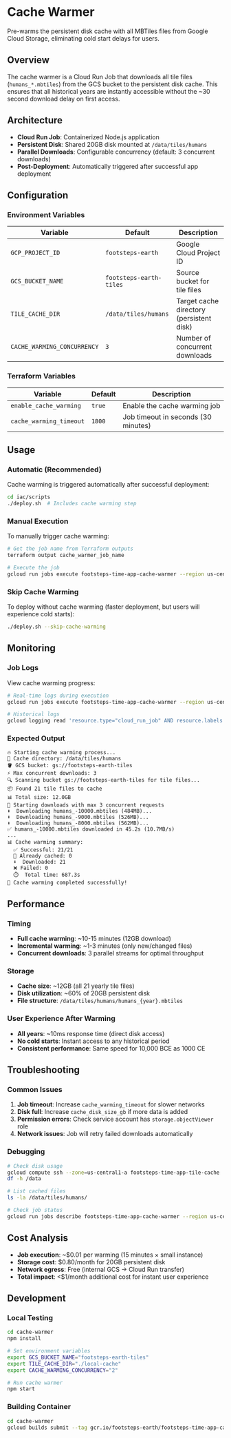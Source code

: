 # Cache Warmer

Pre-warms the persistent disk cache with all MBTiles files from Google Cloud Storage, eliminating cold start delays for users.

## Overview

The cache warmer is a Cloud Run Job that downloads all tile files (`humans_*.mbtiles`) from the GCS bucket to the persistent disk cache. This ensures that all historical years are instantly accessible without the ~30 second download delay on first access.

## Architecture

- **Cloud Run Job**: Containerized Node.js application
- **Persistent Disk**: Shared 20GB disk mounted at `/data/tiles/humans`
- **Parallel Downloads**: Configurable concurrency (default: 3 concurrent downloads)
- **Post-Deployment**: Automatically triggered after successful app deployment

## Configuration

### Environment Variables

| Variable | Default | Description |
|----------|---------|-------------|
| `GCP_PROJECT_ID` | `footsteps-earth` | Google Cloud Project ID |
| `GCS_BUCKET_NAME` | `footsteps-earth-tiles` | Source bucket for tile files |
| `TILE_CACHE_DIR` | `/data/tiles/humans` | Target cache directory (persistent disk) |
| `CACHE_WARMING_CONCURRENCY` | `3` | Number of concurrent downloads |

### Terraform Variables

| Variable | Default | Description |
|----------|---------|-------------|
| `enable_cache_warming` | `true` | Enable the cache warming job |
| `cache_warming_timeout` | `1800` | Job timeout in seconds (30 minutes) |

## Usage

### Automatic (Recommended)
Cache warming is triggered automatically after successful deployment:

```bash
cd iac/scripts
./deploy.sh  # Includes cache warming step
```

### Manual Execution
To manually trigger cache warming:

```bash
# Get the job name from Terraform outputs
terraform output cache_warmer_job_name

# Execute the job
gcloud run jobs execute footsteps-time-app-cache-warmer --region us-central1 --wait
```

### Skip Cache Warming
To deploy without cache warming (faster deployment, but users will experience cold starts):

```bash
./deploy.sh --skip-cache-warming
```

## Monitoring

### Job Logs
View cache warming progress:

```bash
# Real-time logs during execution
gcloud run jobs execute footsteps-time-app-cache-warmer --region us-central1 --wait

# Historical logs
gcloud logging read 'resource.type="cloud_run_job" AND resource.labels.job_name="footsteps-time-app-cache-warmer"' --limit=50
```

### Expected Output
```
🔥 Starting cache warming process...
📁 Cache directory: /data/tiles/humans
🪣 GCS bucket: gs://footsteps-earth-tiles
⚡ Max concurrent downloads: 3
🔍 Scanning bucket gs://footsteps-earth-tiles for tile files...
📦 Found 21 tile files to cache
📊 Total size: 12.0GB
🚀 Starting downloads with max 3 concurrent requests
⬇️  Downloading humans_-10000.mbtiles (484MB)...
⬇️  Downloading humans_-9000.mbtiles (526MB)...
⬇️  Downloading humans_-8000.mbtiles (562MB)...
✅ humans_-10000.mbtiles downloaded in 45.2s (10.7MB/s)
...
📊 Cache warming summary:
  ✅ Successful: 21/21
  💾 Already cached: 0
  ⬇️  Downloaded: 21
  ❌ Failed: 0
  ⏱️  Total time: 687.3s
🎉 Cache warming completed successfully!
```

## Performance

### Timing
- **Full cache warming**: ~10-15 minutes (12GB download)
- **Incremental warming**: ~1-3 minutes (only new/changed files)
- **Concurrent downloads**: 3 parallel streams for optimal throughput

### Storage
- **Cache size**: ~12GB (all 21 yearly tile files)
- **Disk utilization**: ~60% of 20GB persistent disk
- **File structure**: `/data/tiles/humans/humans_{year}.mbtiles`

### User Experience After Warming
- **All years**: ~10ms response time (direct disk access)
- **No cold starts**: Instant access to any historical period
- **Consistent performance**: Same speed for 10,000 BCE as 1000 CE

## Troubleshooting

### Common Issues

1. **Job timeout**: Increase `cache_warming_timeout` for slower networks
2. **Disk full**: Increase `cache_disk_size_gb` if more data is added
3. **Permission errors**: Check service account has `storage.objectViewer` role
4. **Network issues**: Job will retry failed downloads automatically

### Debugging
```bash
# Check disk usage
gcloud compute ssh --zone=us-central1-a footsteps-time-app-tile-cache
df -h /data

# List cached files
ls -la /data/tiles/humans/

# Check job status
gcloud run jobs describe footsteps-time-app-cache-warmer --region us-central1
```

## Cost Analysis

- **Job execution**: ~$0.01 per warming (15 minutes × small instance)
- **Storage cost**: $0.80/month for 20GB persistent disk
- **Network egress**: Free (internal GCS → Cloud Run transfer)
- **Total impact**: <$1/month additional cost for instant user experience

## Development

### Local Testing
```bash
cd cache-warmer
npm install

# Set environment variables
export GCS_BUCKET_NAME="footsteps-earth-tiles"
export TILE_CACHE_DIR="./local-cache"
export CACHE_WARMING_CONCURRENCY="2"

# Run cache warmer
npm start
```

### Building Container
```bash
cd cache-warmer
gcloud builds submit --tag gcr.io/footsteps-earth/footsteps-time-app-cache-warmer .
```